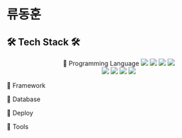 # 류동훈 

## 🛠 Tech Stack 🛠

<center>
📌 Programming Language
<img src="https://img.shields.io/badge/Java-61DAFB?style=flat&logo=Java&logoColor=white"/> <img src="https://img.shields.io/badge/Python-61DAFB?style=flat&logo=Python&logoColor=white"/> <img src="https://img.shields.io/badge/Javascript-61DAFB?style=flat&logo=Javascript&logoColor=white"/> <img src="https://img.shields.io/badge/Typescript-61DAFB?style=flat&logo=Typescript&logoColor=white"/>
<br>
<img src="https://img.shields.io/badge/Springboot-61DAFB?style=flat&logo=Springboot&logoColor=white"/>
<img src="https://img.shields.io/badge/Django-61DAFB?style=flat&logo=Django&logoColor=white"/>
<img src="https://img.shields.io/badge/React-61DAFB?style=flat&logo=React&logoColor=white"/>
<img src="https://img.shields.io/badge/Vue-61DAFB?style=flat&logo=Vue&logoColor=white"/>
</center>


📌 Framework

📌 Database
 
📌 Deploy
 

📌 Tools
     

